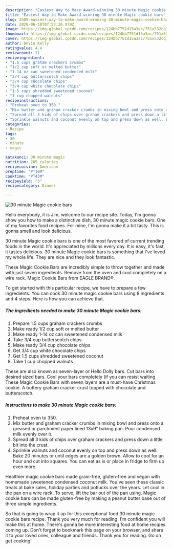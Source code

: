 ```yaml
---
description: "Easiest Way to Make Award-winning 30 minute Magic cookie bars"
title: "Easiest Way to Make Award-winning 30 minute Magic cookie bars"
slug: 2509-easiest-way-to-make-award-winning-30-minute-magic-cookie-bars
date: 2020-06-18T07:53:26.979Z
image: https://img-global.cpcdn.com/recipes/124bb7751d15a3ac/751x532cq70/30-minute-magic-cookie-bars-recipe-main-photo.jpg
thumbnail: https://img-global.cpcdn.com/recipes/124bb7751d15a3ac/751x532cq70/30-minute-magic-cookie-bars-recipe-main-photo.jpg
cover: https://img-global.cpcdn.com/recipes/124bb7751d15a3ac/751x532cq70/30-minute-magic-cookie-bars-recipe-main-photo.jpg
author: Devin Kelly
ratingvalue: 4.4
reviewcount: 11
recipeingredient:
- "1.5 cups graham crackers crumbs"
- "1/2 cup soft or melted butter"
- "1-14 oz can sweetened condensed milk"
- "3/4 cup butterscotch chips"
- "3/4 cup chocolate chips"
- "3/4 cup white chocolate chips"
- "1.5 cups shredded sweetened coconut"
- "1 cup chopped walnuts"
recipeinstructions:
- "Preheat oven to 350."
- "Mix butter and graham cracker crumbs in mixing bowl and press onto a greased or parchment paper lined 13x9” baking pan. Pour condensed milk evenly over it."
- "Spread all 3 kids of chips over graham crackers and press down a little bit into the crust."
- "Sprinkle walnuts and coconut evenly on top and press down as well. Bake 20 minutes or until edges are a golden brown. Allow to cool for an hour and cut into squares. You can eat as is or place in fridge to firm up even more."
categories:
- Recipe
tags:
- 30
- minute
- magic

katakunci: 30 minute magic 
nutrition: 205 calories
recipecuisine: American
preptime: "PT10M"
cooktime: "PT43M"
recipeyield: "3"
recipecategory: Dinner

---
```



![30 minute Magic cookie bars](https://img-global.cpcdn.com/recipes/124bb7751d15a3ac/751x532cq70/30-minute-magic-cookie-bars-recipe-main-photo.jpg)

Hello everybody, it is Jim, welcome to our recipe site. Today, I'm gonna show you how to make a distinctive dish, 30 minute magic cookie bars. One of my favorites food recipes. For mine, I'm gonna make it a bit tasty. This is gonna smell and look delicious.

30 minute Magic cookie bars is one of the most favored of current trending foods in the world. It's appreciated by millions every day. It is easy, it's fast, it tastes delicious. 30 minute Magic cookie bars is something that I've loved my whole life. They are nice and they look fantastic.

These Magic Cookie Bars are incredibly simple to throw together and made with just seven ingredients. Remove from the oven and cool completely on a wire rack. Magic Cookie Bars from EAGLE BRAND®.


To get started with this particular recipe, we have to prepare a few ingredients. You can cook 30 minute magic cookie bars using 8 ingredients and 4 steps. Here is how you can achieve that.

<!--inarticleads1-->

##### The ingredients needed to make 30 minute Magic cookie bars:

1. Prepare 1.5 cups graham crackers crumbs
1. Make ready 1/2 cup soft or melted butter
1. Make ready 1-14 oz can sweetened condensed milk
1. Take 3/4 cup butterscotch chips
1. Make ready 3/4 cup chocolate chips
1. Get 3/4 cup white chocolate chips
1. Get 1.5 cups shredded sweetened coconut
1. Take 1 cup chopped walnuts


These are also known as seven-layer or Hello Dolly bars. Cut bars into desired sized bars. Cool your bars completely (if you can resist waiting These Magic Cookie Bars with seven layers are a must-have Christmas cookie. A buttery graham cracker crust topped with chocolate and butterscotch. 

<!--inarticleads2-->

##### Instructions to make 30 minute Magic cookie bars:

1. Preheat oven to 350.
1. Mix butter and graham cracker crumbs in mixing bowl and press onto a greased or parchment paper lined 13x9” baking pan. Pour condensed milk evenly over it.
1. Spread all 3 kids of chips over graham crackers and press down a little bit into the crust.
1. Sprinkle walnuts and coconut evenly on top and press down as well. Bake 20 minutes or until edges are a golden brown. Allow to cool for an hour and cut into squares. You can eat as is or place in fridge to firm up even more.


Healthier magic cookie bars made grain-free, gluten-free and vegan with homemade sweetened condensed coconut milk. You&#39;ve seen these classic treats at bake sales, holiday parties and potlucks over the years. Let cool in the pan on a wire rack. To serve, lift the bar out of the pan using. Magic cookie bars can be made gluten-free by making a peanut butter base out of three simple ingredients. 

So that is going to wrap it up for this exceptional food 30 minute magic cookie bars recipe. Thank you very much for reading. I'm confident you will make this at home. There's gonna be more interesting food at home recipes coming up. Don't forget to bookmark this page on your browser, and share it to your loved ones, colleague and friends. Thank you for reading. Go on get cooking!
